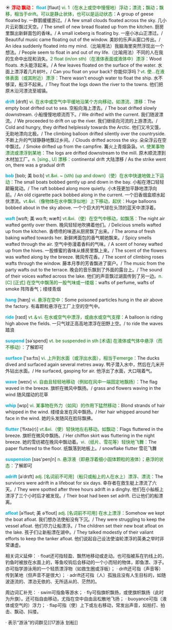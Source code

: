 ☀ <font color="red">**浮动 飘动：**</font>
<font color="sky blue">**float**</font> [fləʊt] 
<font color="rgb(227, 108, 9)">vi. 1（在水上或空中慢慢地）浮动；漂流；飘动；飘移，相当于drift。可以是静止状体，也可以是运动状态：</font>A group of geese floated by. 一群鹅缓缓游过。/ A few small clouds floated across the sky. 几小片云彩飘过天空。/ The smell of new bread floated up from the kitchen. 厨房里飘出新鲜面包的香味。/ A small iceberg is floating by. 一座小冰山正漂过。/ Beautiful music came floating out of the window. 美妙的乐声从窗口传出。/ An idea suddenly floated into my mind.（比喻用法）我脑海里突然浮现出一个想法。/ People seem to float in and out of my life.（比喻用法）不同的人在我的生命中出现和消失。<font color="rgb(227, 108, 9)">2 float (in/on sth)（在液体表面或液体中）漂浮：</font>Wood floats. 木头能浮起来。/ A few leaves floated on the surface of the water. 水面上漂浮着几片树叶。/ Can you float on your back? 你能仰浮吗？<font color="rgb(227, 108, 9)">vt. 使…在液体表面（或其附近）漂浮：</font>There wasn’t enough water to float the ship. 水不够深，船浮不起来。/ They float the logs down the river to the towns. 他们把原木沿河漂流至城镇。
           
<font color="sky blue">**drift**</font> [drɪft]
<font color="rgb(227, 108, 9)">vi. 在水中或空气中平缓地沿某个方向移动，如漂流、漂移：</font>The empty boat drifted out to sea. 空船向海上漂去。/ The boat drifted slowly downstream. 小船慢慢地顺流而下。/ We drifted with the current. 我们随波漂流。/ We proceeded to drift on up the river. 我们继续向河流的上游漂流。/ Cold and hungry, they drifted helplessly towards the Arctic. 他们又冷又饿，无助地漂向北极。/ The climbing balloon drifted silently over the countryside. 不断上升的气球静静地飘过乡间。/ Clouds drifted across the sky. 朵朵浮云在空中飘过。/ Smoke drifted up from the campfire. 篝火上青烟袅袅。<font color="rgb(227, 108, 9)">vt. 使某事物漂流或漂浮到某地：</font>The logs are drifted downstream to the mill. 原木顺流漂到木材加工厂。<font color="rgb(227, 108, 9)">n. [sing., U] 漂移：</font>continental drift 大陆漂移 / As the strike went on, there was a gradual drift
                      
<font color="sky blue">**bob**</font> [bɒb; 美 bɑ:b]
<font color="rgb(227, 108, 9)">vt.&vi. ~ (sth) (up and down)（使）在水中快速地做上下运动：</font>The small boats bobbed gently up and down in the bay. 小船在港口轻轻颠簸晃动。/ The raft bobbed along more quietly. 小木筏更加平静地漂浮向前。/ An old cigarette pack bobbed along in the current. 一个旧香烟盒顺水起伏漂流。<font color="rgb(227, 108, 9)">vt.&vi.（像物体在水中飘浮似地）上下移动，起伏：</font>Huge balloons bobbed about in the sky above. 一个个巨大的气球在头顶的蓝天中漂浮着。

<font color="sky blue">**waft**</font> [wɒft; 美 wɑ:ft; wæft]
<font color="rgb(227, 108, 9)">vt.&vi.（使）在空气中移动，如飘荡：</font>The night air wafted gently over them. 晚风轻轻地吹拂着他们。/ Delicious smells wafted up from the kitchen. 香喷喷的味道从厨房飘了出来。/ The aroma of fresh baking wafted towards her. 新鲜烤面包的香气朝她飘来。/ Spicy smells wafted through the air. 空气中弥漫着香料的气味。/ A scent of honey wafted up from the hives. 一股蜂蜜的香味从蜂房里飘上来。/ The scent of the flowers was wafted along by the breeze. 微风传花香。/ The scent of climbing roses wafts through the window. 藤本月季的芳香飘进了窗户。/ The music from the party wafts out to the terrace. 晚会的音乐飘到了外面的露台上。/ The sound of their voices wafted across the lake. 他们的声音飘过湖面传到了另一边。<font color="rgb(227, 108, 9)">n. [C] [正式] 在空气中飘荡的一股气味或一缕烟：</font>wafts of perfume, wafts of smoke 阵阵香气；缕缕青烟

<font color="sky blue">**hang**</font> [hæŋ] 
<font color="rgb(227, 108, 9)">vi. 悬浮在空中：</font>Some poisoned particles hung in the air above the factory. 有毒颗粒悬浮在工厂上空的空气中。 

<font color="sky blue">**ride**</font> [raɪd] 
<font color="rgb(227, 108, 9)">vt.＆vi. 在水或空气中漂浮，或由水或空气支撑：</font>A balloon is riding high above the fields. 一只气球正高高地漂浮在田野上空。/ to ride the waves 踏浪
           
<font color="sky blue">**suspend**</font> [səˈspend]
<font color="rgb(227, 108, 9)">vt. be suspended in sth [术语] 在液体或气体中悬浮（而不移动）：</font>了解即可

<font color="sky blue">**surface**</font> ['sə:fɪs] 
<font color="rgb(227, 108, 9)">vi. 上升到水面（或浮出水面），相当于emerge：</font>The ducks dived and surfaced again several metres away. 鸭子潜入水中，然后在几米开外钻出水面。/ He surfaced, gasping for air. 他浮出了水面，大口喘着气。

<font color="sky blue">**wave**</font> [weɪv] 
<font color="rgb(227, 108, 9)">vi. 自由且轻轻地移动（例如在风中一端固定地飘扬）：</font>The flag waved in the breeze. 旗帜在微风中飘扬。/ grass and flowers waving in the wind 随风摆动的花草
           
<font color="sky blue">**whip**</font> [wɪp]
<font color="rgb(227, 108, 9)">vi. 某事物在外力（如风）的作用下猛然移动：</font>Blond strands of hair whipped in the wind. 缕缕金发在风中飘扬。/ Her hair whipped around her face in the wind. 她的头发随风在脸际飘拂。
           
<font color="sky blue">**flutter**</font> [ˈflʌtə(r)]
<font color="rgb(227, 108, 9)">vt.&vi.（使）轻快地左右移动。如飘动：</font>Flags fluttered in the breeze. 旗帜在微风中飘扬。/ Her chiffon skirt was fluttering in the night breeze. 她的雪纺裙在晚风中飘动着。<font color="rgb(227, 108, 9)">vi.（纸片、雪花等）轻快地飞舞：</font>The paper fluttered to the floor. 纸飘落到地板上。/ snowflake flutter 雪花飞舞

<font color="sky blue">**suspension**</font> [səs'penʃn] 
<font color="rgb(227, 108, 9)">n. 悬浮液（即悬浮着细小固体颗粒的液体）；悬浮的状态：</font>了解即可
           
<font color="sky blue">**adrift**</font> [əˈdrɪft]
<font color="rgb(227, 108, 9)">adj. [名词前不可用]（船只或船上的人在水上）漂浮、漂流：</font>The survivors were adrift in a lifeboat for six days. 幸存者在救生艇上漂流了六天。/ They were spotted after three hours adrift in a dinghy. 他们在小舢板上漂浮了三个小时后才被发现。/ Their boat had been set adrift. 已让他们的船漂离。
           
<font color="sky blue">**afloat**</font> [əˈfləʊt; 美 əˈfloʊt]
<font color="rgb(227, 108, 9)">adj. [名词前不可用] 在水上漂浮：</font>Somehow we kept the boat afloat. 我们想办法使船没有下沉。/ They were struggling to keep the vessel afloat. 他们尽力让船漂浮。/ The children set their new boat afloat on the lake. 孩子们让新船漂在湖中。/ They talked modestly of their valiant efforts to keep the tanker afloat. 他们说起自己设法使油轮漂浮的英勇之举时非常谦虚。

相关词义延伸：
· float还可指轻盈、飘然地移动或走动。也可指被系在钓线上的，钓鱼时被放在水面上的，等鱼咬钩后会移动的一个小而轻的物体，即鱼漂、浮子。亦可指学游泳用的一个轻质漂浮物（如救生圈或浮板）；
· drift还可指（声音等）传到某地（但声音不是很大）；
· adrift还可指（人）孤独且没有人生目标的，如随波逐流的、漂泊无依的、无所适从的、茫然的。

周边词汇补充：
· swim可指鱼等游水；
· fly可指旗帜飘扬，或使旗帜飘扬（此时为升旗）。还可指自由移动，尤指在空中自由且松散地飞扬；
· buoyance可指（液体或空气的）浮力；
· flap可指（使）上下或左右移动，常发出声音，如拍打、拍击、飘动、抖搂。

· 表示“游泳”的词群见[[17游泳 划船]]
